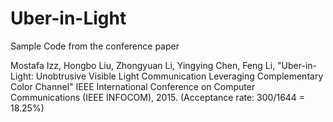 # Uber-in-Light

Sample Code from the conference paper

Mostafa Izz, Hongbo Liu, Zhongyuan Li, Yingying Chen, Feng Li, 
"Uber-in-Light: Unobtrusive Visible Light Communication Leveraging Complementary Color Channel"
IEEE International Conference on Computer Communications (IEEE INFOCOM), 2015. (Acceptance rate: 300/1644 = 18.25%) 
